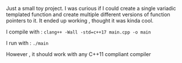Just a small toy project. I was curious if I could create a single variadic templated function and create multiple different versions of function pointers to it. It ended up working , thought it was kinda cool.

I compile with : `clang++ -Wall -std=c++17 main.cpp -o main`


I run with : `./main`

However , it should work with any C++11 compliant compiler
